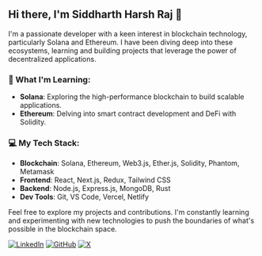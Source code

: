 ## Hi there, I'm Siddharth Harsh Raj 👋

I'm a passionate developer with a keen interest in blockchain technology, particularly Solana and Ethereum. I have been diving deep into these ecosystems, learning and building projects that leverage the power of decentralized applications. 

### 🚀 What I'm Learning:
- **Solana**: Exploring the high-performance blockchain to build scalable applications.
- **Ethereum**: Delving into smart contract development and DeFi with Solidity.

### 💻 My Tech Stack:
- **Blockchain**: Solana, Ethereum, Web3.js, Ether.js, Solidity, Phantom, Metamask
- **Frontend**: React, Next.js, Redux, Tailwind CSS
- **Backend**: Node.js, Express.js, MongoDB, Rust
- **Dev Tools**: Git, VS Code, Vercel, Netlify

Feel free to explore my projects and contributions. I'm constantly learning and experimenting with new technologies to push the boundaries of what's possible in the blockchain space.

[![LinkedIn](https://img.shields.io/badge/LinkedIn-blue)](https://linkedin.com/in/siddharthweb3)
[![GitHub](https://img.shields.io/badge/GitHub-black)](https://github.com/siddharthharshraj)
[![X](https://img.shields.io/badge/X-1DA1F2?logo=x&logoColor=white)](https://x.com/sid__web3)
